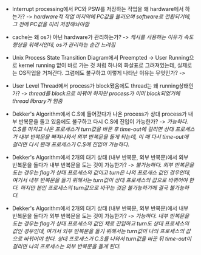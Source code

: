 - Interrupt processing에서 PC와 PSW를 저장하는 작업을 왜 hardware에서 하는가?
	-> *hardware적 작업 마지막에 PC값을 불러오며 software로 전환되기에, 그 전에 PC값을 미리 저장해놔야함*
	
- cache는 왜 os가 아닌 hardware가 관리하는가?
	-> *캐시를 사용하는 이유가 속도 향상을 위해서인데, os가 관리하는 순간 느려짐*
	
- Unix Process State Transition Diagram에서 Preempted -> User Running으로 kernel running 없이 바로 가는 것 처럼 하나의 화살표로 그려져있는데, 실제로는 OS작업을 거쳐간다. 그럼에도 불구하고 이렇게 나타난 이유는 무엇인가?
	-> 
	
- User Level Thread에서 process가 block됐음에도 thread는 왜 running상태인가?
	-> *thread를 block으로 바꿔야 하지만 process가 이미 block되었기에 thread library가 멈춤*
	
- Dekker's Algorithm에서 C.S에 들어갔다가 나온 process가 상대 process가 내부 반복문을 돌고 있음에도 불구하고 다시 C.S에 진입이 가능한가?
	-> *가능하다. C.S를 마치고 나온 프로세스가 turn값을 바꾼 후 time-out에 걸리면 상대 프로세스가 내부 반복문을 빠져나와서 외부 반복문을 돌게 되는데, 이 때 다시 time-out에 걸리면 다시 원래 프로세스가 C.S에 진입이 가능하다.*
	
- Dekker's Algorithm에서 2개의 대기 상태 (내부 반복문, 외부 반복문)에서 외부 반복문을 돌다가 내부 반복문을 도는 것이 가능한가?
	-> *불가능하다. 외부 반복문을 도는 경우는 flag가 상대 프로세스의 값이고 turn은 나의 프로세스 값인 경우인데, 여기서 내부 반복문을 돌기 위해서는 turn값이 상대 프로세스의 값으로 바뀌어야 한다. 하지만 본인 프로세스의 turn값으로 바꾸는 것은 불가능하기에 결국 불가능하다.*
	
- Dekker's Algorithm에서 2개의 대기 상태 (내부 반복문, 외부 반복문)에서 내부 반복문을 돌다가 외부 반복문을 도는 것이 가능한가?
	-> *가능하다. 내부 반복문을 도는 경우는 flag가 상대 프로세스의 값인 채로 진입하고 turn도 상대 프로세스의 값인 경우인데, 여기서 외부 반복문을 돌기 위해서는 turn값이 나의 프로세스의 값으로 바뀌어야 한다. 상대 프로세스가 C.S를 나와서 turn값을 바꾼 뒤 time-out이 걸리면 나의 프로세스는 외부 반복문을 돌게 된다.*